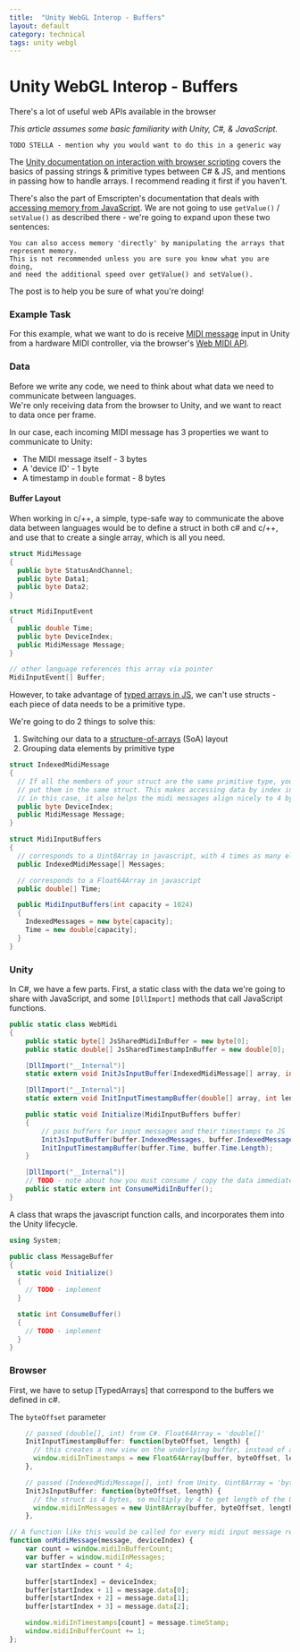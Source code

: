 ```yaml
---
title:  "Unity WebGL Interop - Buffers"
layout: default
category: technical
tags: unity webgl
---
```


# Unity WebGL Interop - Buffers

There's a lot of useful web APIs available in the browser

_This article assumes some basic familiarity with Unity, C#, & JavaScript._

`TODO STELLA - mention why you would want to do this in a generic way`

The [Unity documentation on interaction with browser scripting](https://docs.unity3d.com/Manual/webgl-interactingwithbrowserscripting.html) covers the basics of passing strings & primitive types between C# & JS, and mentions in passing how to handle arrays.
I recommend reading it first if you haven't. 

There's also the part of Emscripten's documentation that deals with [accessing memory from JavaScript](https://emscripten.org/docs/porting/connecting_cpp_and_javascript/Interacting-with-code.html#interacting-with-code-access-memory).  We are not going to use `getValue()` / `setValue()` as described there - we're going to expand upon these two sentences:
```
You can also access memory 'directly' by manipulating the arrays that represent memory. 
This is not recommended unless you are sure you know what you are doing, 
and need the additional speed over getValue() and setValue().
```

The post is to help you be sure of what you're doing!

### Example Task

For this example, what we want to do is receive [MIDI message](https://en.wikipedia.org/wiki/MIDI#Messages) input in Unity from a hardware MIDI controller, via the browser's [Web MIDI API](https://www.w3.org/TR/webmidi/).


### Data

Before we write any code, we need to think about what data we need to communicate between languages.  
We're only receiving data from the browser to Unity, and we want to react to data once per frame.

In our case, each incoming MIDI message has 3 properties we want to communicate to Unity:
  * The MIDI message itself - 3 bytes
  * A 'device ID' - 1 byte
  * A timestamp in `double` format - 8 bytes 

#### Buffer Layout

When working in c/++, a simple, type-safe way to communicate the above data between languages would be to define a struct in both c# and c/++, and use that to create a single array, which is all you need.

```csharp
struct MidiMessage
{
  public byte StatusAndChannel;
  public byte Data1;
  public byte Data2;
}

struct MidiInputEvent
{
  public double Time;
  public byte DeviceIndex;
  public MidiMessage Message;
}

// other language references this array via pointer
MidiInputEvent[] Buffer;
```

However, to take advantage of [typed arrays in JS](https://developer.mozilla.org/en-US/docs/Web/JavaScript/Typed_arrays), we can't use structs - each piece of data needs to be a primitive type. 


We're going to do 2 things to solve this:

1) Switching our data to a [structure-of-arrays](https://en.wikipedia.org/wiki/AoS_and_SoA) (SoA) layout
2) Grouping data elements by primitive type

```csharp
struct IndexedMidiMessage
{
  // If all the members of your struct are the same primitive type, you can 
  // put them in the same struct. This makes accessing data by index in C# more efficient.
  // in this case, it also helps the midi messages align nicely to 4 bytes.
  public byte DeviceIndex;
  public MidiMessage Message;
}

struct MidiInputBuffers
{
  // corresponds to a Uint8Array in javascript, with 4 times as many elements
  public IndexedMidiMessage[] Messages;

  // corresponds to a Float64Array in javascript
  public double[] Time;

  public MidiInputBuffers(int capacity = 1024)
  {
    IndexedMessages = new byte[capacity];
    Time = new double[capacity];
  }
}
```


### Unity

In C#, we have a few parts. 
First, a static class with the data we're going to share with JavaScript, and some `[DllImport]` methods that call JavaScript functions.  
```csharp
public static class WebMidi
{
    public static byte[] JsSharedMidiInBuffer = new byte[0];
    public static double[] JsSharedTimestampInBuffer = new double[0];

    [DllImport("__Internal")]
    static extern void InitJsInputBuffer(IndexedMidiMessage[] array, int length);

    [DllImport("__Internal")]
    static extern void InitInputTimestampBuffer(double[] array, int length);

    public static void Initialize(MidiInputBuffers buffer)
    {
        // pass buffers for input messages and their timestamps to JS
        InitJsInputBuffer(buffer.IndexedMessages, buffer.IndexedMessages.Length);
        InitInputTimestampBuffer(buffer.Time, buffer.Time.Length);
    }

    [DllImport("__Internal")]
    // TODO - note about how you must consume / copy the data immediately.
    public static extern int ConsumeMidiInBuffer();
}
```

A class that wraps the javascript function calls, and incorporates them into the Unity lifecycle.

```csharp
using System;

public class MessageBuffer
{ 
  static void Initialize()
  {
    // TODO - implement
  }

  static int ConsumeBuffer()
  {
    // TODO - implement
  }
}
```


### Browser


First, we have to setup [TypedArrays] that correspond to the buffers we defined in c#.


The `byteOffset` parameter 

```js
    // passed (double[], int) from C#. Float64Array = 'double[]'
    InitInputTimestampBuffer: function(byteOffset, length) {
      // this creates a new view on the underlying buffer, instead of allocating new memory
      window.midiInTimestamps = new Float64Array(buffer, byteOffset, length);
    },
```
```js
    // passed (IndexedMidiMessage[], int) from Unity. Uint8Array = 'byte[]'in C#
    InitJsInputBuffer: function(byteOffset, length) {
      // the struct is 4 bytes, so multiply by 4 to get length of the Uint8 view.
      window.midiInMessages = new Uint8Array(buffer, byteOffset, length * 4);
    },
```

```js
// A function like this would be called for every midi input message received
function onMidiMessage(message, deviceIndex) {
    var count = window.midiInBufferCount;
    var buffer = window.midiInMessages;
    var startIndex = count * 4;

    buffer[startIndex] = deviceIndex;
    buffer[startIndex + 1] = message.data[0];
    buffer[startIndex + 2] = message.data[1];
    buffer[startIndex + 3] = message.data[2];

    window.midiInTimestamps[count] = message.timeStamp;
    window.midiInBufferCount += 1;
};
```


